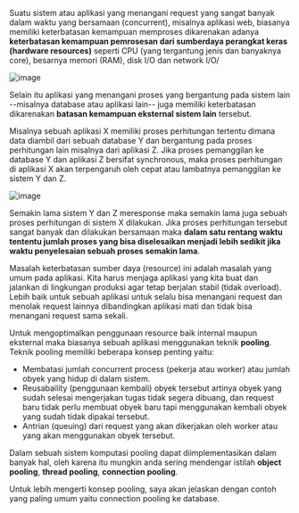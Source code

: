 Suatu sistem atau aplikasi yang menangani request yang sangat banyak dalam waktu yang bersamaan (concurrent), misalnya aplikasi web,
biasanya memiliki keterbatasan kemampuan memproses dikarenakan adanya **keterbatasan kemampuan pemrosesan dari sumberdaya perangkat 
keras (hardware resources)** seperti CPU (yang tergantung jenis dan banyaknya core), besarnya memori (RAM), disk I/O dan network I/O/

![image](https://cloud.githubusercontent.com/assets/3068071/15131944/8a135842-167e-11e6-8b35-3ab0fb5441fb.png)

Selain itu aplikasi yang menangani proses yang bergantung pada sistem lain --misalnya database atau aplikasi lain-- juga memiliki 
keterbatasan dikarenakan **batasan kemampuan eksternal sistem lain** tersebut. 

Misalnya sebuah aplikasi X memiliki proses perhitungan tertentu dimana data diambil dari sebuah database Y dan bergantung pada proses 
perhitungan lain misalnya dari aplikasi Z. Jika proses pemanggilan ke database Y dan aplikasi Z bersifat synchronous, maka proses 
perhitungan di aplikasi X akan terpengaruh oleh cepat atau lambatnya pemanggilan ke sistem Y dan Z.

![image](https://cloud.githubusercontent.com/assets/3068071/15131797/56bc2574-167d-11e6-8d7b-da90b9e73089.png)

Semakin lama sistem Y dan Z meresponse maka semakin lama juga sebuah proses perhitungan di sistem X dilakukan. Jika proses perhitungan 
tersebut sangat banyak dan dilakukan bersamaan maka **dalam satu rentang waktu tententu jumlah proses yang bisa diselesaikan menjadi lebih sedikit jika waktu penyelesaian sebuah proses semakin lama**.


Masalah keterbatasan sumber daya (resource) ini adalah masalah yang umum pada aplikasi. Kita harus menjaga aplikasi yang kita buat dan
jalankan di lingkungan produksi agar tetap berjalan stabil (tidak overload). Lebih baik untuk sebuah aplikasi untuk selalu bisa 
menangani request dan menolak request lainnya dibandingkan aplikasi mati dan tidak bisa menangani request sama sekali.

Untuk mengoptimalkan penggunaan resource baik internal maupun eksternal maka biasanya sebuah aplikasi menggunakan teknik **pooling**. 
Teknik pooling memiliki beberapa konsep penting yaitu:

* Membatasi jumlah concurrent process (pekerja atau worker) atau jumlah obyek yang hidup di dalam sistem.
* Reusabaility (penggunaan kembali) obyek tersebut artinya obyek yang sudah selesai mengerjakan tugas tidak segera dibuang, dan request baru tidak perlu membuat obyek baru tapi menggunakan kembali obyek yang sudah tidak dipakai tersebut.
* Antrian (queuing) dari request yang akan dikerjakan oleh worker atau yang akan menggunakan obyek tersebut.

Dalam sebuah sistem komputasi pooling dapat diimplementasikan dalam banyak hal, oleh karena itu mungkin anda sering mendengar istilah **object pooling**, **thread pooling**, **connection pooling**.

Untuk lebih mengerti konsep pooling, saya akan jelaskan dengan contoh yang paling umum yaitu connection pooling ke database.








